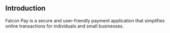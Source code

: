 ## Introduction

Falcon Pay is a secure and user-friendly payment application that simplifies online transactions for individuals and small businesses.
